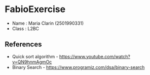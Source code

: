 # FabioExercise
* Name : Maria Clarin (2501990331)
* Class : L2BC

## References
* Quick sort algorithm - https://www.youtube.com/watch?v=QN9hnmAgmOc
* Binary Search - https://www.programiz.com/dsa/binary-search
